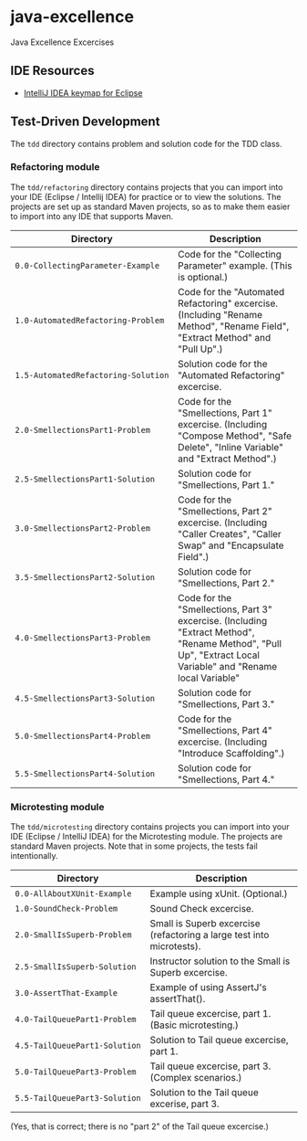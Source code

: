 # java-excellence
Java Excellence Excercises

## IDE Resources
- [IntelliJ IDEA keymap for Eclipse](https://marketplace.eclipse.org/content/intellij-idea-keymap-eclipse)

## Test-Driven Development

The `tdd` directory contains problem and solution code for the TDD class.

### Refactoring module

The `tdd/refactoring` directory contains projects that you can import into your IDE (Eclipse / Intellij IDEA) for practice or to view the solutions. The projects are set up as standard Maven projects, so as to make them easier to import into any IDE that supports Maven. 

Directory | Description
--------- | -----------
<code>0.0&#x2011;CollectingParameter&#x2011;Example</code> | Code for the "Collecting Parameter" example. (This is optional.)
<code>1.0&#x2011;AutomatedRefactoring&#x2011;Problem</code> | Code for the "Automated Refactoring" excercise. (Including "Rename Method", "Rename Field", "Extract Method" and "Pull Up".)
<code>1.5&#x2011;AutomatedRefactoring&#x2011;Solution</code> | Solution code for the "Automated Refactoring" excercise.
<code>2.0&#x2011;SmellectionsPart1&#x2011;Problem</code> | Code for the "Smellections, Part 1" excercise. (Including "Compose Method", "Safe Delete", "Inline Variable" and "Extract Method".)
<code>2.5&#x2011;SmellectionsPart1&#x2011;Solution</code> | Solution code for "Smellections, Part 1."
<code>3.0&#x2011;SmellectionsPart2&#x2011;Problem</code> | Code for the "Smellections, Part 2" excercise. (Including "Caller Creates", "Caller Swap" and "Encapsulate Field".)
<code>3.5&#x2011;SmellectionsPart2&#x2011;Solution</code> | Solution code for "Smellections, Part 2."
<code>4.0&#x2011;SmellectionsPart3&#x2011;Problem</code> | Code for the "Smellections, Part 3" excercise. (Including "Extract Method", "Rename Method", "Pull Up", "Extract Local Variable" and "Rename local Variable"
<code>4.5&#x2011;SmellectionsPart3&#x2011;Solution</code> | Solution code for "Smellections, Part 3."
<code>5.0&#x2011;SmellectionsPart4&#x2011;Problem</code> | Code for the "Smellections, Part 4" excercise. (Including "Introduce Scaffolding".)
<code>5.5&#x2011;SmellectionsPart4&#x2011;Solution</code> | Solution code for "Smellections, Part 4."

### Microtesting module

The `tdd/microtesting` directory contains projects you can import into your IDE (Eclipse / IntelliJ IDEA) for the Microtesting module. The projects are standard Maven projects. Note that in some projects, the tests fail intentionally.

Directory | Description
--------- | -----------
<code>0.0&#x2011;AllAboutXUnit&#x2011;Example<code> | Example using xUnit. (Optional.)
<code>1.0&#x2011;SoundCheck&#x2011;Problem</code> | Sound Check excercise.
<code>2.0&#x2011;SmallIsSuperb&#x2011;Problem</code> | Small is Superb excercise (refactoring a large test into microtests).
<code>2.5&#x2011;SmallIsSuperb&#x2011;Solution</code> | Instructor solution to the Small is Superb excercise.
<code>3.0&#x2011;AssertThat&#x2011;Example | Example of using AssertJ's assertThat().
<code>4.0&#x2011;TailQueuePart1&#x2011;Problem | Tail queue excercise, part 1. (Basic microtesting.)
<code>4.5&#x2011;TailQueuePart1&#x2011;Solution | Solution to Tail queue excercise, part 1.
<code>5.0&#x2011;TailQueuePart3&#x2011;Problem | Tail queue excercise, part 3. (Complex scenarios.)
<code>5.5&#x2011;TailQueuePart3&#x2011;Solution | Solution to the Tail queue excerise, part 3.
  
(Yes, that is correct; there is no "part 2" of the Tail queue excercise.)
